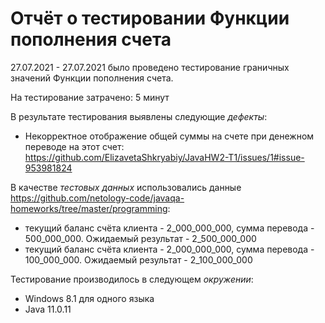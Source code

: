 # Отчёт о тестировании Функции пополнения счета

27.07.2021 - 27.07.2021 было проведено тестирование граничных значений Функции пополнения счета.


На тестирование затрачено: 5 минут

В результате тестирования выявлены следующие *дефекты*:

* Некорректное отображение общей суммы на счете при денежном переводе на этот счет:
  https://github.com/ElizavetaShkryabiy/JavaHW2-T1/issues/1#issue-953981824


В качестве *тестовых данных* использовались данные https://github.com/netology-code/javaqa-homeworks/tree/master/programming:

* текущий баланс счёта клиента - 2_000_000_000, сумма перевода - 500_000_000. Ожидаемый результат - 2_500_000_000
* текущий баланс счёта клиента - 2_000_000_000, сумма перевода - 100_000_000. Ожидаемый результат - 2_100_000_000

Тестирование производилось в следующем *окружении*:

* Windows 8.1 для одного языка
* Java 11.0.11